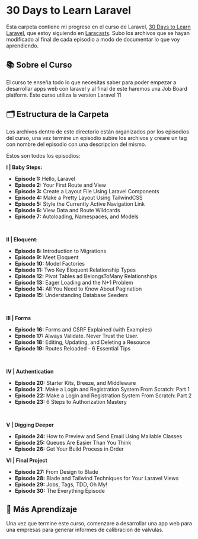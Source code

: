 # 30 Days to Learn Laravel

Esta carpeta contiene mi progreso en el curso de Laravel, [30 Days to Learn Laravel](https://laracasts.com/series/30-days-to-learn-laravel-11), que estoy siguiendo en [Laracasts](https://laracasts.com/series/30-days-to-learn-laravel-11). Subo los archivos que se hayan modificado al final de cada episodio a modo de documentar lo que voy aprendiendo.

## 📚 Sobre el Curso
El curso te enseña todo lo que necesitas saber para poder empezar a desarrollar apps web con laravel y al final de este haremos una Job Board platform. Este curso utiliza la version Laravel 11 

## 🗂 Estructura de la Carpeta
Los archivos dentro de este directorio están organizados por los episodios del curso, una vez termine un episodio subire los archivos y creare un tag con nombre del episodio con una descripcion del mismo. <br />

Estos son todos los episodios: <br />

**I | Baby Steps:**
- **Episode 1:** Hello, Laravel
- **Episode 2:** Your First Route and View
- **Episode 3:** Create a Layout File Using Laravel Components
- **Episode 4:** Make a Pretty Layout Using TailwindCSS
- **Episode 5:** Style the Currently Active Navigation Link
- **Episode 6:** View Data and Route Wildcards
- **Episode 7:** Autoloading, Namespaces, and Models
<br />

**II | Eloquent:**
- **Episode 8:** Introduction to Migrations
- **Episode 9:** Meet Eloquent
- **Episode 10:** Model Factories
- **Episode 11:** Two Key Eloquent Relationship Types
- **Episode 12:** Pivot Tables ad BelongsToMany Relationships
- **Episode 13:** Eager Loading and the N+1 Problem
- **Episode 14:** All You Need to Know About Pagination
- **Episode 15:** Understanding Database Seeders
<br />

**III | Forms**
- **Episode 16:** Forms and CSRF Explained (with Examples)
- **Episode 17:** Always Validate. Never Trust the User.
- **Episode 18:** Editing, Updating, and Deleting a Resource
- **Episode 19:** Routes Reloaded - 6 Essential Tips
<br />

**IV | Authentication**
- **Episode 20:** Starter Kits, Breeze, and Middleware
- **Episode 21:** Make a Login and Registration System From Scratch: Part 1
- **Episode 22:** Make a Login and Registration System From Scratch: Part 2
- **Episode 23:** 6 Steps to Authorization Mastery
<br />

**V | Digging Deeper**
- **Episode 24:** How to Preview and Send Email Using Mailable Classes
- **Episode 25:** Queues Are Easier Than You Think
- **Episode 26:** Get Your Build Process in Order

**VI | Final Project**
- **Episode 27:** From Design to Blade
- **Episode 28:** Blade and Tailwind Techniques for Your Laravel Views
- **Episode 29:** Jobs, Tags, TDD, Oh My!
- **Episode 30:** The Everything Episode

## 🚀 Más Aprendizaje
Una vez que termine este curso, comenzare a desarrollar una app web para una empresas para generar informes de calibracion de valvulas.